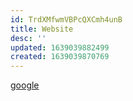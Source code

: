 ```yaml
---
id: TrdXMfwmVBPcQXCmh4unB
title: Website
desc: ''
updated: 1639039882499
created: 1639039870769
---
```


[google](http://google.com)
